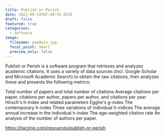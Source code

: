 ```yaml
---
title: Publish or Perish
date: 2023-09-14T07:49:55.053Z
draft: false
featured: true
categories:
  - Software
image:
  filename: pop8win.jpg
  focal_point: Smart
  preview_only: false
---
```

Publish or Perish is a software program that retrieves and analyzes academic citations. It uses a variety of data sources (incl. Google Scholar and Microsoft Academic Search) to obtain the raw citations, then analyzes these and presents the following metrics:

Total number of papers and total number of citations Average citations per paper, citations per author, papers per author, and citations per year Hirsch's h-index and related parameters Egghe's g-index The contemporary h-index Three variations of individual h-indices The average annual increase in the individual h-index The age-weighted citation rate An analysis of the number of authors per paper.

<https://harzing.com/resources/publish-or-perish>